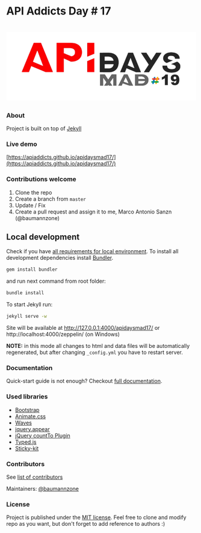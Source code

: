 # API Addicts Day # 17

# [![APIDaysMad17](img/sprites/organizer-logo.png)](https://github.com/apiaddicts/apidaysmad17)

### About

Project is built on top of [Jekyll](http://jekyllrb.com/)

### Live demo 
[https://apiaddicts.github.io/apidaysmad17/](https://apiaddicts.github.io/apidaysmad17/)

### Contributions welcome
1. Clone the repo
2. Create a branch from `master`
3. Update / Fix 
4. Create a pull request and assign it to me, Marco Antonio Sanzn (@baumannzone)

## Local development

Check if you have [all requirements for local environment](http://jekyllrb.com/docs/installation/).
To install all development dependencies install [Bundler](http://bundler.io/).
```bash
gem install bundler
```
and run next command from root folder:

```bash
bundle install
```  

To start Jekyll run:
```bash
jekyll serve -w
```
Site will be available at http://127.0.0.1:4000/apidaysmad17/ or http://localhost:4000/zeppelin/ (on Windows)

**NOTE:** in this mode all changes to html and data files will be automatically regenerated, but after changing ```_config.yml``` you have to restart server.

### Documentation
Quick-start guide is not enough? Checkout [full documentation](https://github.com/gdg-x/zeppelin/wiki).

### Used libraries
* [Bootstrap](https://github.com/twbs/bootstrap)
* [Animate.css](https://github.com/daneden/animate.css)
* [Waves](https://github.com/publicis-indonesia/Waves)
* [jquery.appear](https://github.com/bas2k/jquery.appear)
* [jQuery countTo Plugin](https://github.com/mhuggins/jquery-countTo)
* [Typed.js](https://github.com/mattboldt/typed.js)
* [Sticky-kit](https://github.com/leafo/sticky-kit)


### Contributors

See [list of contributors](https://github.com/apiaddicts/apidaysmad17/graphs/contributors?from=2017-08-10)

Maintainers: [@baumannzone](https://github.com/baumannzone)


### License
Project is published under the [MIT license](https://github.com/gdg-x/zeppelin/blob/master/LICENSE.txt). 
Feel free to clone and modify repo as you want, but don't forget to add reference to authors :)
